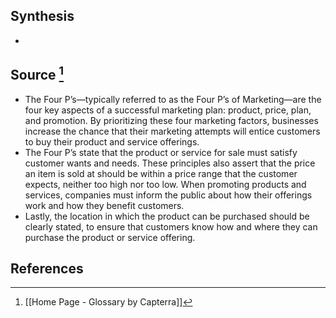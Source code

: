 ## Synthesis
- 
## Source [^1]
- The Four P’s—typically referred to as the Four P’s of Marketing—are the four key aspects of a successful marketing plan: product, price, plan, and promotion. By prioritizing these four marketing factors, businesses increase the chance that their marketing attempts will entice customers to buy their product and service offerings.
- The Four P’s state that the product or service for sale must satisfy customer wants and needs. These principles also assert that the price an item is sold at should be within a price range that the customer expects, neither too high nor too low. When promoting products and services, companies must inform the public about how their offerings work and how they benefit customers.
- Lastly, the location in which the product can be purchased should be clearly stated, to ensure that customers know how and where they can purchase the product or service offering.
## References

[^1]: [[Home Page - Glossary by Capterra]]